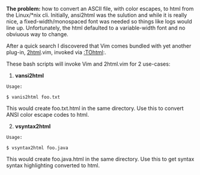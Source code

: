 **The problem:** how to convert an ASCII file, with color escapes, to html from the Linux/\*nix cli. Initially, ansi2html was the sulution and while it is really nice, a fixed-width/monospaced font was needed so things like logs would line up. Unfortunately, the html defaulted to a variable-width font and no obviuous way to change.

After a quick search I discovered that Vim comes bundled with yet another plug-in, [2html](https://github.com/vim/vim/blob/master/runtime/syntax/2html.vim).vim, invoked via [:TOhtml](http://vimdoc.sourceforge.net/htmldoc/syntax.html#:TOhtml):. 

These bash scripts will invoke Vim and 2html.vim for 2 use-cases:

1. **vansi2html**
```
Usage:

$ vanis2html foo.txt
```

This would create foo.txt.html in the same directory. Use this to convert ANSI color escape codes to html.

2. **vsyntax2html**
```
Usage:

$ vsyntax2html foo.java
```

This would create foo.java.html in the same directory. Use this to get syntax syntax highlighting converted to html.
